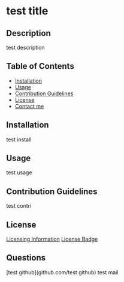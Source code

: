 # test title

  ## Description
  test description

  ## Table of Contents
  - [Installation](#installation)
  - [Usage](#usage)
  - [Contribution Guidelines](#contribution-guidelines)
  - [License](#license)
  - [Contact me](#questions)

  ## Installation
  test install

  ## Usage
  test usage

  ## Contribution Guidelines
  test contri

  ## License
  [Licensing Information](https://spdx.org/licenses/MIT.html)
  [License Badge](https://img.shields.io/badge/license-MIT-9cf)

  ## Questions
  [test github](github.com/test github)
  test mail

